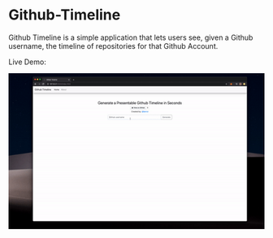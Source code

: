 # Github-Timeline

Github Timeline is a simple application that lets users see, given a Github username, the timeline of repositories for that Github Account. 

Live Demo: 

![](images/demo.gif)


